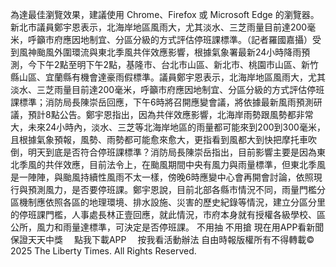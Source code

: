 為達最佳瀏覽效果，建議使用 Chrome、Firefox 或 Microsoft Edge 的瀏覽器。新北市議員鄭宇恩表示，北海岸地區風雨大，尤其淡水、三芝雨量目前達200毫米，呼籲市府應因地制宜、分區分級的方式評估停班課標準。（記者羅國嘉攝）受到風神颱風外圍環流與東北季風共伴效應影響，根據氣象署最新24小時降雨預測，今下午2點至明下午2點，基隆市、台北市山區、新北市、桃園市山區、新竹縣山區、宜蘭縣有機會達豪雨假標準。議員鄭宇恩表示，北海岸地區風雨大，尤其淡水、三芝雨量目前達200毫米，呼籲市府應因地制宜、分區分級的方式評估停班課標準；消防局長陳崇岳回應，下午6時將召開應變會議，將依據最新風雨預測研議，預計8點公告。鄭宇恩指出，因為共伴效應影響，北海岸雨勢跟風勢都非常大，未來24小時內，淡水、三芝等北海岸地區的雨量都可能來到200到300毫米，且根據氣象預報，風勢、雨勢都可能愈來愈大，更指看到風都大到快把摩托車吹倒，明天到底是否符合停班課標準？消防局長陳崇岳指出，目前影響主要是因為東北季風的共伴效應，目前法令上，在颱風期間中央有風力與雨量標準，但東北季風是一陣陣，與颱風持續性風雨不太一樣，傍晚6時應變中心會再開會討論，依照現行與預測風力，是否要停班課。鄭宇恩說，目前北部各縣市情況不同，雨量門檻分區機制應依照各區的地理環境、排水設施、災害的歷史紀錄等情況，建立分區分里的停班課門檻，人事處長林正壹回應，就此情況，市府本身就有授權各級學校、區公所，風力和雨量達標準，可決定是否停班課。
    不用抽 不用搶 現在用APP看新聞 保證天天中獎　
    點我下載APP　
    按我看活動辦法
自由時報版權所有不得轉載© 2025 The Liberty Times. All Rights Reserved.